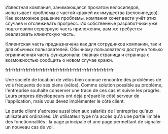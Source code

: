 Известная компания, занимающаяся прокатом велосипедов, испытывает проблемы с частой кражей их имущества (велосипедов). Как возможное решение проблемы, компания хочет вести учёт этих случаев и отслеживать прогресс. Их собственные разработчики уже подготовили серверную часть приложения, вам же требуется реализовать клиентскую часть.

Клиентская часть предназначена как для сотрудников компании, так и для обычных пользователей. Обычному пользователю доступна только ограниченная часть функционала: главная страница и страница с возможностью сообщить о новом случае кражи.

frfrfrfrfrfrfrfrfrfrfrfrfrfrfrfrfrfrfrfrfrfrfrfrfrfrfrfrfrfrfrfr

Une société de location de vélos bien connue rencontre des problèmes de vols fréquents de ses biens (vélos). Comme solution possible au problème, l'entreprise souhaite conserver une trace de ces cas et suivre les progrès. Leurs propres développeurs ont déjà préparé le côté serveur de l'application, mais vous devez implémenter le côté client.

La partie client s'adresse aussi bien aux salariés de l'entreprise qu'aux utilisateurs ordinaires. Un utilisateur type n'a accès qu'à une partie limitée des fonctionnalités : la page principale et une page permettant de signaler un nouveau cas de vol.
